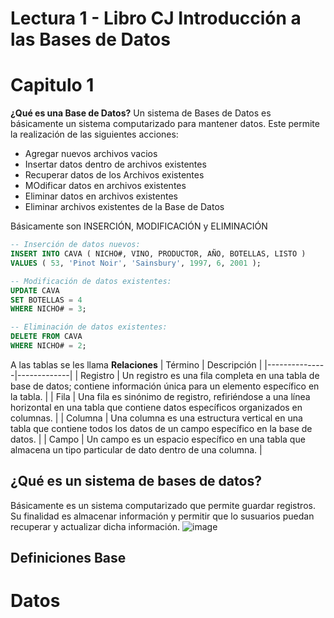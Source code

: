 # Lectura 1 - Libro CJ Introducción a las Bases de Datos 
# Capitulo 1

**¿Qué es una Base de Datos?**
Un sistema de Bases de Datos es básicamente un sistema computarizado para mantener datos. 
Este permite la realización de las siguientes acciones:
- Agregar nuevos archivos vacios
- Insertar datos dentro de archivos existentes
- Recuperar datos de los Archivos existentes
- MOdificar datos en archivos existentes
- Eliminar datos en archivos existentes
- Eliminar archivos existentes de la Base de Datos

Básicamente son INSERCIÓN, MODIFICACIÓN y ELIMINACIÓN
```sql
-- Inserción de datos nuevos:
INSERT INTO CAVA ( NICHO#, VINO, PRODUCTOR, AÑO, BOTELLAS, LISTO )
VALUES ( 53, 'Pinot Noir', 'Sainsbury', 1997, 6, 2001 );

-- Modificación de datos existentes:
UPDATE CAVA
SET BOTELLAS = 4
WHERE NICHO# = 3;

-- Eliminación de datos existentes:
DELETE FROM CAVA
WHERE NICHO# = 2;
```
A las tablas se les llama **Relaciones**
| Término       | Descripción |
|---------------|-------------|
| Registro      | Un registro es una fila completa en una tabla de base de datos; contiene información única para un elemento específico en la tabla. |
| Fila          | Una fila es sinónimo de registro, refiriéndose a una línea horizontal en una tabla que contiene datos específicos organizados en columnas. |
| Columna       | Una columna es una estructura vertical en una tabla que contiene todos los datos de un campo específico en la base de datos. |
| Campo         | Un campo es un espacio específico en una tabla que almacena un tipo particular de dato dentro de una columna. |

## ¿Qué es un sistema de bases de datos?
Básicamente es un sistema computarizado que permite guardar registros. 
Su finalidad es almacenar información y permitir que lo susuarios
puedan recuperar y actualizar dicha información. 
![image](https://github.com/Dgo45921/Apuntes/assets/79114580/2ed790e6-9624-41f6-9965-6acf742cb06f)

## Definiciones Base
# Datos


